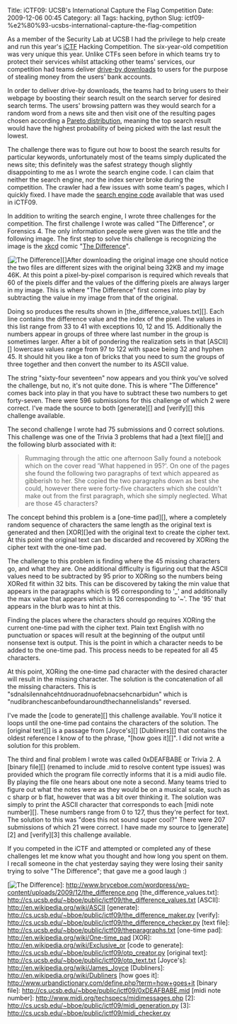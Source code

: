 Title: iCTF09: UCSB's International Capture the Flag Competition
Date: 2009-12-06 00:45
Category: all
Tags: hacking, python
Slug: ictf09-%e2%80%93-ucsbs-international-capture-the-flag-competition

As a member of the Security Lab at UCSB I had the privilege to help
create and run this year's [iCTF][] Hacking Competition. The
six-year-old competition was very unique this year. Unlike CTFs seen
before in which teams try to protect their services whilst attacking
other teams' services, our competition had teams deliver [drive-by
downloads][] to users for the purpose of stealing money from the users'
bank accounts.

In order to deliver drive-by downloads, the teams had to bring users to
their webpage by boosting their search result on the search server for
desired search terms. The users' browsing pattern was they would search
for a random word from a news site and then visit one of the resulting
pages chosen according a [Pareto distribution][], meaning the top search
result would have the highest probability of being picked with the last
result the lowest.

The challenge there was to figure out how to boost the search results
for particular keywords, unfortunately most of the teams simply
duplicated the news site; this definitely was the safest strategy though
slightly disappointing to me as I wrote the search engine code. I can
claim that neither the search engine, nor the index server broke during
the competition. The crawler had a few issues with some team's pages,
which I quickly fixed. I have made the [search engine code][] available
that was used in iCTF09.

In addition to writing the search engine, I wrote three challenges for
the competition. The first challenge I wrote was called "The
Difference", or Forensics 4. The only information people were given was
the title and the following image. The first step to solve this
challenge is recognizing the image is the [xkcd][] comic "[The
Difference][]".

[![The Difference][1]][]After downloading the original image one should
notice the two files are different sizes with the original being 32KB
and my image 46K. At this point a pixel-by-pixel comparison is required
which reveals that 60 of the pixels differ and the values of the
differing pixels are always larger in my image. This is where "The
Difference" first comes into play by subtracting the value in my image
from that of the original.

Doing so produces the results shown in [the\_difference\_values.txt][].
Each line contains the difference value and the index of the pixel. The
values in this list range from 33 to 41 with exceptions 10, 12 and 15.
Additionally the numbers appear in groups of three where last number in
the group is sometimes larger. After a bit of pondering the realization
sets in that [ASCII][] lowercase values range from 97 to 122 with space
being 32 and hyphen 45. It should hit you like a ton of bricks that you
need to sum the groups of three together and then convert the number to
its ASCII value.

The string "sixty-four seventeen" now appears and you think you've
solved the challenge, but no, it's not quite done. This is where "The
Difference" comes back into play in that you have to subtract these two
numbers to get forty-seven. There were 596 submissions for this
challenge of which 2 were correct. I've made the source to both
[generate][] and [verify][] this challenge available.

The second challenge I wrote had 75 submissions and 0 correct solutions.
This challenge was one of the Trivia 3 problems that had a [text file][]
and the following blurb associated with it:

> Rummaging through the attic one afternoon Sally found a notebook which
> on the cover read 'What happened in 95?'. On one of the pages she
> found the following two paragraphs of text which appeared as gibberish
> to her. She copied the two paragraphs down as best she could, however
> there were forty-five characters which she couldn't make out from the
> first paragraph, which she simply neglected. What are those 45
> characters?

The concept behind this problem is a [one-time pad][], where a
completely random sequence of characters the same length as the original
text is generated and then [XOR][]ed with the original text to create
the cipher text. At this point the original text can be discarded and
recovered by XORing the cipher text with the one-time pad.

The challenge to this problem is finding where the 45 missing characters
go, and what they are. One additional difficulty is figuring out that
the ASCII values need to be subtracted by 95 prior to XORing so the
numbers being XORed fit within 32 bits. This can be discovered by taking
the min value that appears in the paragraphs which is 95 corresponding
to '\_' and additionally the max value that appears which is 126
corresponding to '\~'. The '95' that appears in the blurb was to hint at
this.

Finding the places where the characters should go requires XORing the
current one-time pad with the cipher text. Plain text English with no
punctuation or spaces will result at the beginning of the output until
nonsense text is output. This is the point in which a character needs to
be added to the one-time pad. This process needs to be repeated for all
45 characters.

At this point, XORing the one-time pad character with the desired
character will result in the missing character. The solution is the
concatenation of all the missing characters. This is
"sdnalsilennahcehtdnuoradnuofebnacsehcnarbidun" which is
"nudibranchescanbefoundaroundthechannelislands" reversed.

I've made the [code to generate][] this challenge available. You'll
notice it loops until the one-time pad contains the characters of the
solution. The [original text][] is a passage from [Joyce's][]
[Dubliners][] that contains the oldest reference I know of to the
phrase, "[how goes it][]". I did not write a solution for this problem.

The third and final problem I wrote was called 0xDEAFBABE or Trivia 2. A
[binary file][] (renamed to include .mid to resolve content type issues)
was provided which the program file correctly informs that it is a midi
audio file. By playing the file one hears about one note a second. Many
teams tried to figure out what the notes were as they would be on a
musical scale, such as c sharp or b flat, however that was a bit over
thinking it. The solution was simply to print the ASCII character that
corresponds to each [midi note number][]. These numbers range from 0 to
127, thus they're perfect for text. The solution to this was "does this
not sound super cool?" There were 207 submissions of which 21 were
correct. I have made my source to [generate][2] and [verify][3] this
challenge available.

If you competed in the iCTF and attempted or completed any of these
challenges let me know what you thought and how long you spent on them.
I recall someone in the chat yesterday saying they were losing their
sanity trying to solve "The Difference"; that gave me a good laugh :)

  [iCTF]: http://ictf.cs.ucsb.edu/
  [drive-by downloads]: http://en.wikipedia.org/wiki/Drive-by_download
  [Pareto distribution]: http://en.wikipedia.org/wiki/Pareto_distribution
  [search engine code]: http://cs.ucsb.edu/~bboe/public/ictf09/search_engine.tar.gz
  [xkcd]: http://xkcd.com/
  [The Difference]: http://xkcd.com/242/
  [1]: http://www.bryceboe.com/wordpress/wp-content/uploads/2009/12/the_difference-159x300.png
    "The Difference"
  [![The Difference][1]]: http://www.bryceboe.com/wordpress/wp-content/uploads/2009/12/the_difference.png
  [the\_difference\_values.txt]: http://cs.ucsb.edu/~bboe/public/ictf09/the_difference_values.txt
  [ASCII]: http://en.wikipedia.org/wiki/ASCII
  [generate]: http://cs.ucsb.edu/~bboe/public/ictf09/the_difference_maker.py
  [verify]: http://cs.ucsb.edu/~bboe/public/ictf09/the_difference_checker.py
  [text file]: http://cs.ucsb.edu/~bboe/public/ictf09/theparagraphs.txt
  [one-time pad]: http://en.wikipedia.org/wiki/One-time_pad
  [XOR]: http://en.wikipedia.org/wiki/Exclusive_or
  [code to generate]: http://cs.ucsb.edu/~bboe/public/ictf09/otp_creator.py
  [original text]: http://cs.ucsb.edu/~bboe/public/ictf09/otp_text.txt
  [Joyce's]: http://en.wikipedia.org/wiki/James_Joyce
  [Dubliners]: http://en.wikipedia.org/wiki/Dubliners
  [how goes it]: http://www.urbandictionary.com/define.php?term=how+goes+it
  [binary file]: http://cs.ucsb.edu/~bboe/public/ictf09/0xDEAFBABE.mid
  [midi note number]: http://www.midi.org/techspecs/midimessages.php
  [2]: http://cs.ucsb.edu/~bboe/public/ictf09/midi_generation.py
  [3]: http://cs.ucsb.edu/~bboe/public/ictf09/midi_checker.py
